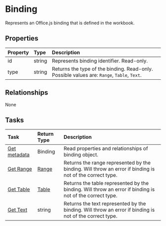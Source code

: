 # Binding

Represents an Office.js binding that is defined in the workbook.

## Properties
| Property	   | Type	|Description|
|:---------------|:--------|:----------|
|id|string|Represents binding identifier. Read-only.|
|type|string|Returns the type of the binding. Read-only. Possible values are: `Range`, `Table`, `Text`.|

## Relationships
None


## Tasks

| Task		   | Return Type	|Description|
|:---------------|:--------|:----------|
|[Get metadata](../api/binding_get.md) | Binding |Read properties and relationships of binding object.|
|[Get Range](../api/binding_getrange.md)|[Range](range.md)|Returns the range represented by the binding. Will throw an error if binding is not of the correct type.|
|[Get Table](../api/binding_gettable.md)|[Table](table.md)|Returns the table represented by the binding. Will throw an error if binding is not of the correct type.|
|[Get Text](../api/binding_gettext.md)|string|Returns the text represented by the binding. Will throw an error if binding is not of the correct type.|
